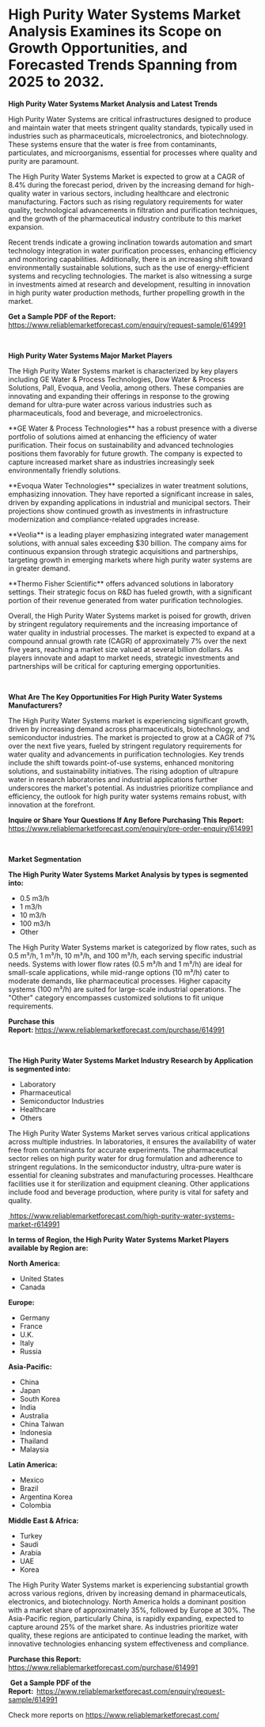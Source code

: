<p><h1>High Purity Water Systems Market Analysis Examines its Scope on Growth Opportunities, and Forecasted Trends Spanning from 2025 to 2032.</h1></p><p><strong>High Purity Water Systems Market Analysis and Latest Trends</strong></p>
<p><p>High Purity Water Systems are critical infrastructures designed to produce and maintain water that meets stringent quality standards, typically used in industries such as pharmaceuticals, microelectronics, and biotechnology. These systems ensure that the water is free from contaminants, particulates, and microorganisms, essential for processes where quality and purity are paramount.</p><p>The High Purity Water Systems Market is expected to grow at a CAGR of 8.4% during the forecast period, driven by the increasing demand for high-quality water in various sectors, including healthcare and electronic manufacturing. Factors such as rising regulatory requirements for water quality, technological advancements in filtration and purification techniques, and the growth of the pharmaceutical industry contribute to this market expansion. </p><p>Recent trends indicate a growing inclination towards automation and smart technology integration in water purification processes, enhancing efficiency and monitoring capabilities. Additionally, there is an increasing shift toward environmentally sustainable solutions, such as the use of energy-efficient systems and recycling technologies. The market is also witnessing a surge in investments aimed at research and development, resulting in innovation in high purity water production methods, further propelling growth in the market.</p></p>
<p><strong>Get a Sample PDF of the Report:&nbsp;</strong> <a href="https://www.reliablemarketforecast.com/enquiry/request-sample/614991?utm_campaign=3069&utm_medium=2&utm_source=Github&utm_content=ia&utm_term=24032025&utm_id=high-purity-water-systems">https://www.reliablemarketforecast.com/enquiry/request-sample/614991</a></p>
<p>&nbsp;</p>
<p><strong>High Purity Water Systems Major Market Players</strong></p>
<p><p>The High Purity Water Systems market is characterized by key players including GE Water & Process Technologies, Dow Water & Process Solutions, Pall, Evoqua, and Veolia, among others. These companies are innovating and expanding their offerings in response to the growing demand for ultra-pure water across various industries such as pharmaceuticals, food and beverage, and microelectronics.</p><p>**GE Water & Process Technologies** has a robust presence with a diverse portfolio of solutions aimed at enhancing the efficiency of water purification. Their focus on sustainability and advanced technologies positions them favorably for future growth. The company is expected to capture increased market share as industries increasingly seek environmentally friendly solutions.</p><p>**Evoqua Water Technologies** specializes in water treatment solutions, emphasizing innovation. They have reported a significant increase in sales, driven by expanding applications in industrial and municipal sectors. Their projections show continued growth as investments in infrastructure modernization and compliance-related upgrades increase.</p><p>**Veolia** is a leading player emphasizing integrated water management solutions, with annual sales exceeding $30 billion. The company aims for continuous expansion through strategic acquisitions and partnerships, targeting growth in emerging markets where high purity water systems are in greater demand.</p><p>**Thermo Fisher Scientific** offers advanced solutions in laboratory settings. Their strategic focus on R&D has fueled growth, with a significant portion of their revenue generated from water purification technologies.</p><p>Overall, the High Purity Water Systems market is poised for growth, driven by stringent regulatory requirements and the increasing importance of water quality in industrial processes. The market is expected to expand at a compound annual growth rate (CAGR) of approximately 7% over the next five years, reaching a market size valued at several billion dollars. As players innovate and adapt to market needs, strategic investments and partnerships will be critical for capturing emerging opportunities.</p></p>
<p>&nbsp;</p>
<p><strong>What Are The Key Opportunities For High Purity Water Systems Manufacturers?</strong></p>
<p><p>The High Purity Water Systems market is experiencing significant growth, driven by increasing demand across pharmaceuticals, biotechnology, and semiconductor industries. The market is projected to grow at a CAGR of 7% over the next five years, fueled by stringent regulatory requirements for water quality and advancements in purification technologies. Key trends include the shift towards point-of-use systems, enhanced monitoring solutions, and sustainability initiatives. The rising adoption of ultrapure water in research laboratories and industrial applications further underscores the market's potential. As industries prioritize compliance and efficiency, the outlook for high purity water systems remains robust, with innovation at the forefront.</p></p>
<p><strong>Inquire or Share Your Questions If Any Before Purchasing This Report:</strong> <a href="https://www.reliablemarketforecast.com/enquiry/pre-order-enquiry/614991?utm_campaign=3069&utm_medium=2&utm_source=Github&utm_content=ia&utm_term=24032025&utm_id=high-purity-water-systems">https://www.reliablemarketforecast.com/enquiry/pre-order-enquiry/614991</a></p>
<p>&nbsp;</p>
<p><strong>Market Segmentation</strong></p>
<p><strong>The High Purity Water Systems Market Analysis by types is segmented into:</strong></p>
<p><ul><li>0.5 m3/h</li><li>1 m3/h</li><li>10 m3/h</li><li>100 m3/h</li><li>Other</li></ul></p>
<p><p>The High Purity Water Systems market is categorized by flow rates, such as 0.5 m³/h, 1 m³/h, 10 m³/h, and 100 m³/h, each serving specific industrial needs. Systems with lower flow rates (0.5 m³/h and 1 m³/h) are ideal for small-scale applications, while mid-range options (10 m³/h) cater to moderate demands, like pharmaceutical processes. Higher capacity systems (100 m³/h) are suited for large-scale industrial operations. The "Other" category encompasses customized solutions to fit unique requirements.</p></p>
<p><strong>Purchase this Report:&nbsp;</strong><a href="https://www.reliablemarketforecast.com/purchase/614991?utm_campaign=3069&utm_medium=2&utm_source=Github&utm_content=ia&utm_term=24032025&utm_id=high-purity-water-systems">https://www.reliablemarketforecast.com/purchase/614991</a></p>
<p>&nbsp;</p>
<p><strong>The High Purity Water Systems Market Industry Research by Application is segmented into:</strong></p>
<p><ul><li>Laboratory</li><li>Pharmaceutical</li><li>Semiconductor Industries</li><li>Healthcare</li><li>Others</li></ul></p>
<p><p>The High Purity Water Systems Market serves various critical applications across multiple industries. In laboratories, it ensures the availability of water free from contaminants for accurate experiments. The pharmaceutical sector relies on high purity water for drug formulation and adherence to stringent regulations. In the semiconductor industry, ultra-pure water is essential for cleaning substrates and manufacturing processes. Healthcare facilities use it for sterilization and equipment cleaning. Other applications include food and beverage production, where purity is vital for safety and quality.</p></p>
<p><a href="https://www.reliablemarketforecast.com/high-purity-water-systems-market-r614991?utm_campaign=3069&utm_medium=2&utm_source=Github&utm_content=ia&utm_term=24032025&utm_id=high-purity-water-systems">&nbsp;https://www.reliablemarketforecast.com/high-purity-water-systems-market-r614991</a></p>
<p><strong>In terms of Region, the High Purity Water Systems Market Players available by Region are:</strong></p>
<p>
    <p> <strong> North America: </strong>
        <ul>
            <li>United States</li>
            <li>Canada</li>
        </ul>
        </p> 
    <p> <strong> Europe: </strong>
        <ul>
            <li>Germany</li>
            <li>France</li>
            <li>U.K.</li>
            <li>Italy</li>
            <li>Russia</li>
        </ul>
        </p> 
    <p> <strong> Asia-Pacific: </strong>
        <ul>
            <li>China</li>
            <li>Japan</li>
            <li>South Korea</li>
            <li>India</li>
            <li>Australia</li>
            <li>China Taiwan</li>
            <li>Indonesia</li>
            <li>Thailand</li>
            <li>Malaysia</li>
        </ul>
        </p> 
    <p> <strong> Latin America: </strong>
        <ul>
            <li>Mexico</li>
            <li>Brazil</li>
            <li>Argentina Korea</li>
            <li>Colombia</li>
        </ul>
        </p> 
    <p> <strong> Middle East & Africa: </strong>
        <ul>
            <li>Turkey</li>
            <li>Saudi</li>
            <li>Arabia</li>
            <li>UAE</li>
            <li>Korea</li>
        </ul>
    </p>
    </p>
<p><p>The High Purity Water Systems market is experiencing substantial growth across various regions, driven by increasing demand in pharmaceuticals, electronics, and biotechnology. North America holds a dominant position with a market share of approximately 35%, followed by Europe at 30%. The Asia-Pacific region, particularly China, is rapidly expanding, expected to capture around 25% of the market share. As industries prioritize water quality, these regions are anticipated to continue leading the market, with innovative technologies enhancing system effectiveness and compliance.</p></p>
<p><strong>Purchase this Report: </strong><a href="https://www.reliablemarketforecast.com/purchase/614991?utm_campaign=3069&utm_medium=2&utm_source=Github&utm_content=ia&utm_term=24032025&utm_id=high-purity-water-systems">https://www.reliablemarketforecast.com/purchase/614991</a></p>
<p>&nbsp;<strong>Get a Sample PDF of the Report:&nbsp;&nbsp;</strong><a href="https://www.reliablemarketforecast.com/enquiry/request-sample/614991?utm_campaign=3069&utm_medium=2&utm_source=Github&utm_content=ia&utm_term=24032025&utm_id=high-purity-water-systems">https://www.reliablemarketforecast.com/enquiry/request-sample/614991</a></p>
<p><strong></strong></p>
<p>Check more reports on <a href="https://www.reliablemarketforecast.com/?utm_campaign=3069&utm_medium=2&utm_source=Github&utm_content=ia&utm_term=24032025&utm_id=high-purity-water-systems">https://www.reliablemarketforecast.com/</a></p>